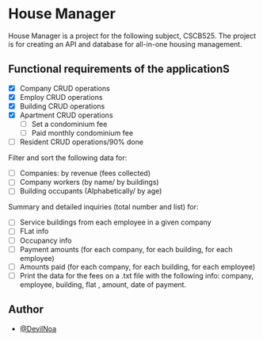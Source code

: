 # House Manager

House Manager is a project for the following subject, CSCB525. The project is for creating an API and database for all-in-one housing management.


## Functional requirements of the applicationS

- [X]  Company CRUD operations
- [X]  Employ CRUD operations
- [x]  Building CRUD operations
- [X]  Apartment CRUD operations
   - [ ]  Set a condominium fee
   - [ ]  Paid monthly condominium fee
- [ ]  Resident CRUD operations/90% done

Filter and sort the following data for:

- [ ]  Companies: by revenue (fees collected)
- [ ]  Company workers (by name/ by buildings)
- [ ]  Building occupants (Alphabetically/ by age)

Summary and detailed inquiries (total number and list) for:

- [ ]  Service buildings from each employee in a given company
- [ ]  FLat info
- [ ]  Occupancy info
- [ ]  Payment amounts (for each company, for each building, for each employee)
- [ ]  Amounts paid (for each company, for each building, for each employee)
- [ ]  Print the data for the fees on a .txt file with the following info: company, employee, building, flat , amount, date of payment.

## Author

- [@DevilNoa](https://github.com/DevilNoa)
